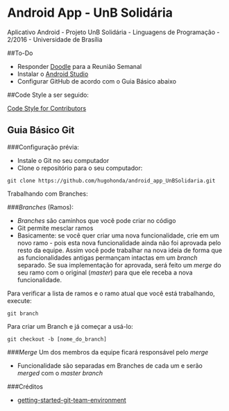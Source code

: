 # Android App - UnB Solidária
Aplicativo Android - Projeto UnB Solidária - Linguagens de Programação - 2/2016 - Universidade de Brasília


##To-Do

* Responder [Doodle](http://doodle.com/poll/q3wri9rb37g4ywh6) para a Reunião Semanal
* Instalar o [Android Studio](https://developer.android.com/studio/index.html)
* Configurar GitHub de acordo com o Guia Básico abaixo

##Code Style a ser seguido:

[Code Style for Contributors](https://source.android.com/source/code-style.html)

## Guia Básico Git

###Configuração prévia:
* Instale o Git no seu computador
* Clone o repositório para o seu computador:
```
git clone https://github.com/hugohonda/android_app_UnBSolidaria.git
```

Trabalhando com Branches:

###_Branches_ (Ramos):
* _Branches_ são caminhos que você pode criar no código
* Git permite mesclar ramos
* Basicamente: se você quer criar uma nova funcionalidade, crie em um novo ramo - pois esta nova funcionalidade ainda não foi aprovada pelo resto da equipe. Assim você pode trabalhar na nova ideia de forma que as funcionalidades antigas permançam intactas em um _branch_ separado. Se sua implementação for aprovada, será feito um _merge_ do seu ramo com o original (_master_) para que ele receba a nova funcionalidade.

Para verificar a lista de ramos e o ramo atual que você está trabalhando, execute:
```
git branch
```
Para criar um Branch e já começar a usá-lo:
```
git checkout -b [nome_do_branch]
```

###_Merge_
Um dos membros da equipe ficará responsável pelo _merge_
* Funcionalidade são separadas em Branches de cada um e serão _merged_ com o _master branch_
 

###Créditos
* [getting-started-git-team-environment](https://www.sitepoint.com/getting-started-git-team-environment/)
